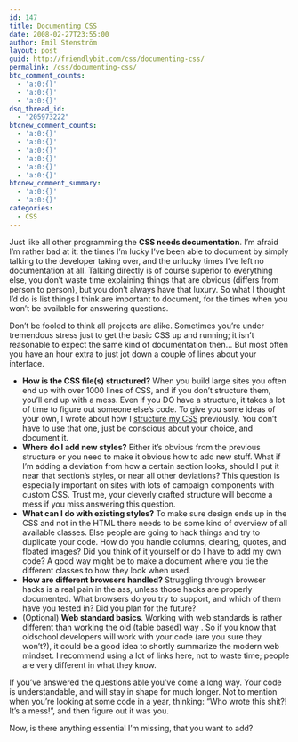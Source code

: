 ```yaml
---
id: 147
title: Documenting CSS
date: 2008-02-27T23:55:00
author: Emil Stenström
layout: post
guid: http://friendlybit.com/css/documenting-css/
permalink: /css/documenting-css/
btc_comment_counts:
  - 'a:0:{}'
  - 'a:0:{}'
  - 'a:0:{}'
dsq_thread_id:
  - "205973222"
btcnew_comment_counts:
  - 'a:0:{}'
  - 'a:0:{}'
  - 'a:0:{}'
  - 'a:0:{}'
  - 'a:0:{}'
  - 'a:0:{}'
btcnew_comment_summary:
  - 'a:0:{}'
  - 'a:0:{}'
categories:
  - CSS
---
```

Just like all other programming the **CSS needs documentation**. I&#8217;m afraid I&#8217;m rather bad at it: the times I&#8217;m lucky I&#8217;ve been able to document by simply talking to the developer taking over, and the unlucky times I&#8217;ve left no documentation at all. Talking directly is of course superior to everything else, you don&#8217;t waste time explaining things that are obvious (differs from person to person), but you don&#8217;t always have that luxury. So what I thought I&#8217;d do is list things I think are important to document, for the times when you won&#8217;t be available for answering questions.

Don&#8217;t be fooled to think all projects are alike. Sometimes you&#8217;re under tremendous stress just to get the basic CSS up and running; it isn&#8217;t reasonable to expect the same kind of documentation then&#8230; But most often you have an hour extra to just jot down a couple of lines about your interface.

  * **How is the CSS file(s) structured?** When you build large sites you often end up with over 1000 lines of CSS, and if you don&#8217;t structure them, you&#8217;ll end up with a mess. Even if you DO have a structure, it takes a lot of time to figure out someone else&#8217;s code. To give you some ideas of your own, I wrote about how I [structure my CSS](/css/how-to-structure-large-css-files/) previously. You don&#8217;t have to use that one, just be conscious about your choice, and document it.
  * **Where do I add new styles?** Either it&#8217;s obvious from the previous structure or you need to make it obvious how to add new stuff. What if I&#8217;m adding a deviation from how a certain section looks, should I put it near that section&#8217;s styles, or near all other deviations? This question is especially important on sites with lots of campaign components with custom CSS. Trust me, your cleverly crafted structure will become a mess if you miss answering this question.
  * **What can I do with existing styles?** To make sure design ends up in the CSS and not in the HTML there needs to be some kind of overview of all available classes. Else people are going to hack things and try to duplicate your code. How do you handle columns, clearing, quotes, and floated images? Did you think of it yourself or do I have to add my own code? A good way might be to make a document where you tie the different classes to how they look when used.
  * **How are different browsers handled?** Struggling through browser hacks is a real pain in the ass, unless those hacks are properly documented. What browsers do you try to support, and which of them have you tested in? Did you plan for the future?
  * (Optional) **Web standard basics**. Working with web standards is rather different than working the old (table based) way . So if you know that oldschool developers will work with your code (are you sure they won&#8217;t?), it could be a good idea to shortly summarize the modern web mindset. I recommend using a lot of links here, not to waste time; people are very different in what they know.

If you&#8217;ve answered the questions able you&#8217;ve come a long way. Your code is understandable, and will stay in shape for much longer. Not to mention when you&#8217;re looking at some code in a year, thinking: &#8220;Who wrote this shit?! It&#8217;s a mess!&#8221;, and then figure out it was you.

Now, is there anything essential I&#8217;m missing, that you want to add?
